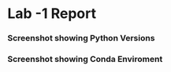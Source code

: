 # Lab -1 Report

### Screenshot showing Python Versions



### Screenshot showing Conda Enviroment

